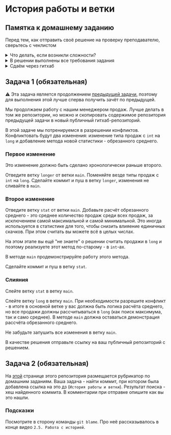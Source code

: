 # История работы и ветки

## Памятка к домашнему заданию
Перед тем, как отправить своё решение на проверку преподавателю, сверьтесь с чеклистом

<details>
  <summary> Что делать, если возникли сложности? </summary>
  
  И это здорово! Если их преодолевать правильно, то можно получить большую образовательную пользу для себя. Периодическое возникновение вопросов, недопонимание пройденного материала - нормальная и неотъемлемая часть обучения. А мы здесь, чтобы помочь вам пройти этот путь.
  
  ### Что делать, если непонятна теория?
  1. Если подобный вопрос разбирался на лекции, посмотрите еще раз раздел с этой темой в видеозаписи.
  1. Если вопрос не решился, попробуйте поискать ответ самостоятельно в интернете, этот навык пригодится вам в работе.
  1. Если самостоятельно разобраться не удалось, задайте вопрос в общем чате, мы обязательно поможем.

  ### Что делать, если непонятно условие задания?
  1. Прежде чем задать вопрос по условию задачи, перечитайте его ещё раз и убедитесь, что в тексте условия нет прямого ответа на этот вопрос. Умение работать с текстом - важный навык работы с информацией.
  1. Если ответа на свой вопрос в тексте условия не увидели, задайте его в общем чате, мы раскроем детали условия подробнее. Не забудьте при этом скинуть и ссылку на условие задания, про которую у вас вопрос.

  ### Что делать,если не получается задача?
Если ваша проблема это **ошибка компиляции** (подчёркивает красным, не даёт запустить программу), сборки проекта, CI и прочие подобные ошибки, то:
  1. Найдите и прочитайте текст ошибки, который вам подсвечивает реплит, идея (или логи); "подчёркивает красным" - это не описание ошибки.
  1. Попробуйте понять текст ошибки, при необходимости воспользуйтесь переводчиком. Нестрашно, если вы переведёте неточно, тут главное сам процесс: со временем и с нашей помощью вы будете это делать лучше и лучше, но, пропуская этот этап, вы не сможете научиться это делать.
  1. Если не получилось понять ошибку по её тексту, попробуйте её загуглить и изучить подобную ошибку у других людей. Попробуйте примерить решения их проблем на свой код. Соотнесите найденные описания ошибки с пройденной теорией.
  1. Если все равно вашу трудности не разрешились, напишите в общий чат, обязательно указав:
      1. Название задачи и ссылку на условие
      1. Ссылку на вашу работу
      1. Текст и скриншот (не фотография) ошибки.
      1. Ваши размышления и описание шагов, которые вы совершили для решения.

Если ваша проблема это **ошибка исполнения** (программа умирает уже после запуска) или она **отрабатывает неправильно**, то:
  1. Воспользуйтесь отладчиком для пошагового анализа работы вашей программы. Так вы либо убедитесь в неправильности придуманного вами алгоритма или найдёте конкретное место, где ожидаемое поведение программы разошлось с фактическим.
  1. Если проблему найти не получилось, напишите в общий чат, обязательно указав:
      1. Название задачи и ссылку на условие
      1. Ссылку на вашу работу
      1. Конкретное и подробное описание проблемы или затруднения при решении задачи ("Помогите что не так" - это не описание)
      1. Подробное описание вашего анализа программы с помощью отладчика вместе со скринами
      1. Ваши размышления и описание шагов, которые вы совершили для решения.
  ---
  
</details>

<details>
  <summary> В решении выполнены все требования задания </summary>
  
  Убедитесь, что все требования задания выполнены. Для этого перед отправкой внимательно прочтите весь текст условия задания и соотнесите сказанное в нём с вашим решением. Навык самопроверки работы перед ревью пригодится вам как при обучении, так и на работе.

  ---
  
</details>

<details>
  <summary>Сдаём через гитхаб </summary>
  
  Время пришло познакомиться с профессиональными инструментами для контроля версий вашего кода. Теперь мы не сдаём домашние задания в реплите, а заливаем проект из идеи сразу же в публичный гитхаб-репозиторий. Одна задача - один репозиторий.
  
  Для того чтобы в репозитории не отслеживался всякий мусор, не забывайте добавлять `.gitignore`.
  В нём должны игнорироваться файлы идеи (правила `*.iml` и `.idea`), папки для автогенерируемых результатов сборки (`out`, позже - `target`).
  Этот файл должен находиться в корне вашего репозитория, а сам репозиторий должен быть инициализирован в корне вашего проекта.
  Т.е. открывая репозиторий вы должны сразу видеть папку `src`.
  Если вы забыли проигнорировать какие-либо файлы и они попали в репозиторий, используйте команду `git rm`.

</details>

## Задача 1 (обязательная)
:warning: Эта задача является продолжением [предыдущей задачи](./GIT_INTRO.md), поэтому для выполнения этой лучше сперва получить зачёт по предыдущей.

Мы продолжаем работу с нашим менеджером продаж. Лучше делать в том же репозитории, но можно и скопировать содержимое репозитория предыдущей задачи в новый публичный гитхаб-репозиторий.

В этой задаче мы потренируемся в разрешении конфликтов.
Конфликтовать будут два изменения: изменение типа продаж с `int` на `long` и добавление метода новой статистики - обрезанного среднего.

### Первое изменение
Это изменение должно быть сделано хронологически раньше второго.

Отведите ветку `longer` от ветки `main`. Поменяйте везде типы продаж с `int` на `long`. Сделайте коммит и пуш в ветку `longer`, изменения не сливайте в `main`.

### Второе изменение

Отведите ветку `stat` от ветки `main`. Добавьте расчёт обрезанного среднего - это среднее количество продаж среди всех продаж, за исключением самой максимальной и самой минимальной. Это иногда используется в статистике для того, чтобы снизить влияение единичных скачков. При этом считать вы можете всё в целых числах.

На этом этапе вы ещё "не знаете" о решении считать продажи в `long` и поэтому реализуете этот метод по-старому - в `int`-ах.

В методе `main` продемонстрируйте работу этого метода.

Сделайте коммит и пуш в ветку `stat`.

### Слияния

Слейте ветку `stat` в ветку `main`.

Слейте ветку `long` в ветку `main`. При необходимости разрешите конфликт - в итоге в основной ветке у вас должна быть логика расчёта среднего, но все продажи должны рассчитываться в `long` (как поиск максимума, так и само среднее).
В методе `main` должна оставаться демонстрация рассчёта обрезанного среднего.

Не забудьте запушить все изменения в ветку `main`.

В качестве решения отправьте ссылку на ваш публичный репозиторий с решением.

## Задача 2 (обязательная)
На [этой](./README.md) странице этого репозитория размещается рубрикатор по домашним заданиям.
Ваша задача - найти коммит, при котором была добавлена ссылка на это дз (`История работы и ветки`). Результат поиска - хеш найденного коммита.
В комментарии при отправке опишите как вы это нашли.

### Подсказки
Посмотрите в сторону команды `git blame`. Про неё рассказывалось в конце видео `2.5. Работа с историей`.

